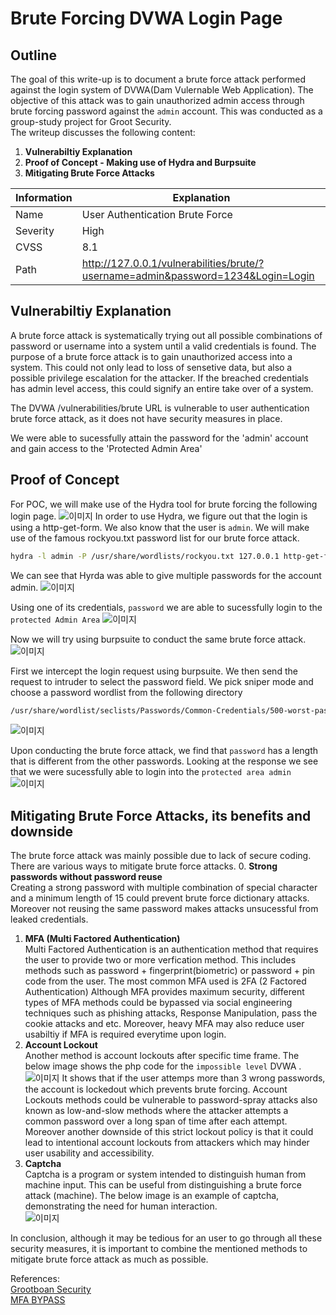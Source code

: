 # Brute Forcing DVWA Login Page


## Outline

The goal of this write-up is to document a brute force attack performed against the login system of DVWA(Dam Vulernable Web Application). The objective of this attack was to gain unauthorized admin access through brute forcing password against the `admin` account. This was conducted as a group-study project for Groot Security. \
The writeup discusses the following content:

1. **Vulnerabiltiy Explanation**
2. **Proof of Concept - Making use of Hydra and Burpsuite**
3. **Mitigating Brute Force Attacks**

| Information | Explanation                                                                      |
|-------------|----------------------------------------------------------------------------------|
| Name        | User Authentication Brute Force                                                  |
| Severity    | High                                                                             |
| CVSS        | 8.1                                                                              |
| Path        | http://127.0.0.1/vulnerabilities/brute/?username=admin&password=1234&Login=Login |

## Vulnerabiltiy Explanation
A brute force attack is systematically trying out all possible combinations of password or username into a system until a valid credentials is found.
The purpose of a brute force attack is to gain unauthorized access into a system. This could not only lead to loss of sensetive data, but also a possible privilege escalation
for the attacker. If the breached credentials has admin level access, this could signify an entire take over of a system.

The DVWA /vulnerabilities/brute URL is vulnerable to user authentication brute force attack, as it does not have security measures in place.

We were able to sucessfully attain the password for the 'admin' account and gain access to the 'Protected Admin Area' 

## Proof of Concept
For POC, we will make use of the Hydra tool for brute forcing the following login page.
![이미지](/assets/loginpage.png)
In order to use Hydra, we figure out that the login is using a http-get-form. We also know that the user is `admin`. We will make use of the famous rockyou.txt password list for our
brute force attack.
```bash
hydra -l admin -P /usr/share/wordlists/rockyou.txt 127.0.0.1 http-get-form "/vulnerabilities/brute/:username=^USER^&password=^PASS^&Login=Login:F=Username and/or password incorrect."
``` 
We can see that Hyrda was able to give multiple passwords for the account admin.
![이미지](/assets/sucess.png)

Using one of its credentials, `password` we are able to sucessfully login to the `protected Admin Area`
![이미지](/assets/logedin.png)

Now we will try using burpsuite to conduct the same brute force attack.
![이미지](/assets/burp.png)

First we intercept the login request using burpsuite. We then send the request to intruder to select the password field. We pick sniper mode and choose a password wordlist
from the following directory
```bash
/usr/share/wordlist/seclists/Passwords/Common-Credentials/500-worst-password.txt
```
![이미지](/assets/payload.png)

Upon conducting the brute force attack, we find that `password` has a length that is different from the other passwords. Looking at the response we see that we were sucessfully
able to login  into the `protected area admin` 
![이미지](/assets/result.png)

## Mitigating Brute Force Attacks, its benefits and downside
The brute force attack was mainly possible due to lack of secure coding. 
There are various ways to mitigate brute force attacks.
0. **Strong passwords without password reuse**\
Creating a strong password with multiple combination of special character and a minimum length of 15 could prevent brute force dictionary attacks. Moreover not reusing the same password makes attacks unsucessful from leaked credentials.
1. **MFA (Multi Factored Authentication)**\
Multi Factored Authentication is an authentication method that requires the user to provide two or more verfication method. 
This includes methods such as password + fingerprint(biometric) or password + pin code from the user. The most common MFA used is 2FA (2 Factored Authentication)
Although MFA provides maximum security, different types of MFA methods could be bypassed via social engineering techniques such as phishing attacks, Response  Manipulation, pass the cookie attacks and etc. 
Moreover, heavy MFA may also reduce user usabiltiy if MFA is required everytime upon login.
2. **Account Lockout**\
Another method is account lockouts after specific time frame. The below image shows the php code for the `impossible level` DVWA .
![이미지](/assets/lockout.png)
It shows that if the user attemps more than 3 wrong passwords, the account is lockedout which prevents brute forcing.
Account Lockouts methods could be vulnerable to password-spray attacks also known as low-and-slow methods where the attacker attempts a common password over a long span of time after each attempt.
Moreover another downside of this strict lockout policy is that it could lead to intentional account lockouts from attackers which may hinder user usability and accessibility.
3. **Captcha**\
Captcha is a program or system intended to distinguish human from machine input. This can be useful from distinguishing a brute force attack (machine). The below image is an example of captcha, demonstrating the need for human interaction. \
![이미지](/assets/captcha.png)

In conclusion, although it may be tedious for an user to go through all these security measures, it is important to combine the mentioned methods to mitigate brute force attack as much as possible.

References: \
[Grootboan Security](https://security.grootboan.com/follow-along/undefined/0-dvwa/reference-writeup)\
[MFA BYPASS](https://socradar.io/mfa-bypass-techniques-how-does-it-work/)
